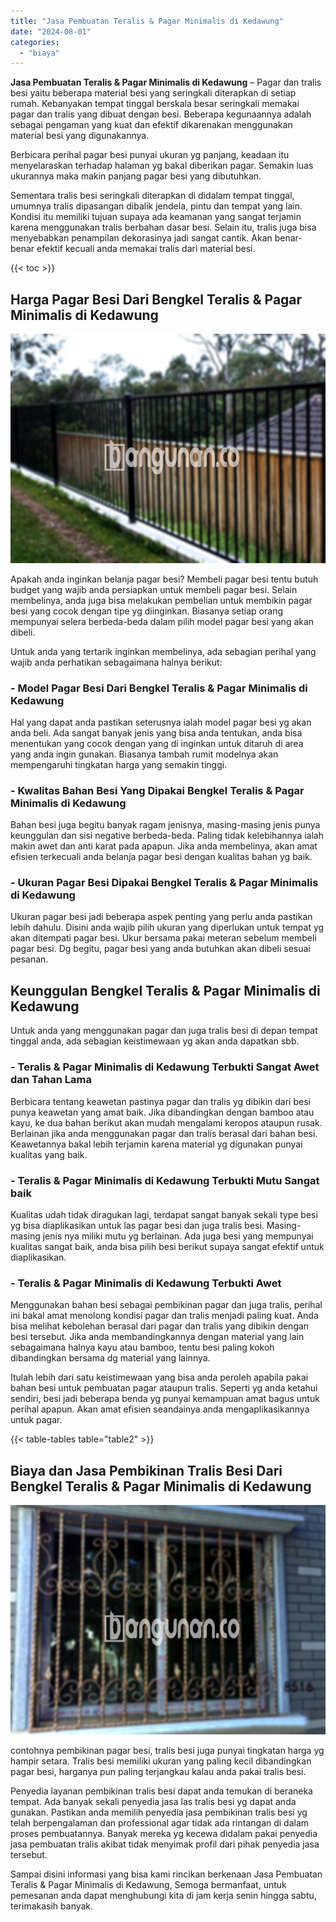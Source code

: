 ```yaml
---
title: "Jasa Pembuatan Teralis & Pagar Minimalis di Kedawung"
date: "2024-08-01"
categories: 
  - "biaya"
---
```


**Jasa Pembuatan Teralis & Pagar Minimalis di Kedawung** – Pagar dan tralis besi yaitu beberapa material besi yang seringkali diterapkan di setiap rumah. Kebanyakan tempat tinggal berskala besar seringkali memakai pagar dan tralis yang dibuat dengan besi. Beberapa kegunaannya adalah sebagai pengaman yang kuat dan efektif dikarenakan menggunakan material besi yang digunakannya.

Berbicara perihal pagar besi punyai ukuran yg panjang, keadaan itu menyelaraskan terhadap halaman yg bakal diberikan pagar. Semakin luas ukurannya maka makin panjang pagar besi yang dibutuhkan.

Sementara tralis besi seringkali diterapkan di didalam tempat tinggal, umumnya tralis dipasangan dibalik jendela, pintu dan tempat yang lain. Kondisi itu memiliki tujuan supaya ada keamanan yang sangat terjamin karena menggunakan tralis berbahan dasar besi. Selain itu, tralis juga bisa menyebabkan penampilan dekorasinya jadi sangat cantik. Akan benar-benar efektif kecuali anda memakai tralis dari material besi.

{{< toc >}}

## Harga Pagar Besi Dari Bengkel Teralis & Pagar Minimalis di Kedawung

![Jasa Pembuatan Teralis & Pagar Minimalis di Kedawung](/images/pagar-minimalis-murah-63.png)

Apakah anda inginkan belanja pagar besi? Membeli pagar besi tentu butuh budget yang wajib anda persiapkan untuk membeli pagar besi. Selain membelinya, anda juga bisa melakukan pembelian untuk membikin pagar besi yang cocok dengan tipe yg diinginkan. Biasanya setiap orang mempunyai selera berbeda-beda dalam pilih model pagar besi yang akan dibeli.

Untuk anda yang tertarik inginkan membelinya, ada sebagian perihal yang wajib anda perhatikan sebagaimana halnya berikut:
### \- Model Pagar Besi Dari Bengkel Teralis & Pagar Minimalis di Kedawung

Hal yang dapat anda pastikan seterusnya ialah model pagar besi yg akan anda beli. Ada sangat banyak jenis yang bisa anda tentukan, anda bisa menentukan yang cocok dengan yang di inginkan untuk ditaruh di area yang anda ingin gunakan. Biasanya tambah rumit modelnya akan mempengaruhi tingkatan harga yang semakin tinggi.

### \- Kwalitas Bahan Besi Yang Dipakai Bengkel Teralis & Pagar Minimalis di Kedawung

Bahan besi juga begitu banyak ragam jenisnya, masing-masing jenis punya keunggulan dan sisi negative berbeda-beda. Paling tidak kelebihannya ialah makin awet dan anti karat pada apapun. Jika anda membelinya, akan amat efisien terkecuali anda belanja pagar besi dengan kualitas bahan yg baik.

### \- Ukuran Pagar Besi Dipakai Bengkel Teralis & Pagar Minimalis di Kedawung

Ukuran pagar besi jadi beberapa aspek penting yang perlu anda pastikan lebih dahulu. Disini anda wajib pilih ukuran yang diperlukan untuk tempat yg akan ditempati pagar besi. Ukur bersama pakai meteran sebelum membeli pagar besi. Dg begitu, pagar besi yang anda butuhkan akan dibeli sesuai pesanan.

## Keunggulan Bengkel Teralis & Pagar Minimalis di Kedawung

Untuk anda yang menggunakan pagar dan juga tralis besi di depan tempat tinggal anda, ada sebagian keistimewaan yg akan anda dapatkan sbb.

### \- Teralis & Pagar Minimalis di Kedawung Terbukti Sangat Awet dan Tahan Lama

Berbicara tentang keawetan pastinya pagar dan tralis yg dibikin dari besi punya keawetan yang amat baik. Jika dibandingkan dengan bamboo atau kayu, ke dua bahan berikut akan mudah mengalami keropos ataupun rusak. Berlainan jika anda menggunakan pagar dan tralis berasal dari bahan besi. Keawetannya bakal lebih terjamin karena material yg digunakan punyai kualitas yang baik.

### \- Teralis & Pagar Minimalis di Kedawung Terbukti Mutu Sangat baik

Kualitas udah tidak diragukan lagi, terdapat sangat banyak sekali type besi yg bisa diaplikasikan untuk las pagar besi dan juga tralis besi. Masing-masing jenis nya miliki mutu yg berlainan. Ada juga besi yang mempunyai kualitas sangat baik, anda bisa pilih besi berikut supaya sangat efektif untuk diaplikasikan.

### \- Teralis & Pagar Minimalis di Kedawung Terbukti Awet

Menggunakan bahan besi sebagai pembikinan pagar dan juga tralis, perihal ini bakal amat menolong kondisi pagar dan tralis menjadi paling kuat. Anda bisa melihat kebolehan berasal dari pagar dan tralis yang dibikin dengan besi tersebut. Jika anda membandingkannya dengan material yang lain sebagaimana halnya kayu atau bamboo, tentu besi paling kokoh dibandingkan bersama dg material yang lainnya.

Itulah lebih dari satu keistimewaan yang bisa anda peroleh apabila pakai bahan besi untuk pembuatan pagar ataupun tralis. Seperti yg anda ketahui sendiri, besi jadi beberapa benda yg punyai kemampuan amat bagus untuk perihal apapun. Akan amat efisien seandainya anda mengaplikasikannya untuk pagar.

{{< table-tables table="table2" >}}

## Biaya dan Jasa Pembikinan Tralis Besi Dari Bengkel Teralis & Pagar Minimalis di Kedawung

![Jasa Pembuatan Teralis & Pagar Minimalis di Kedawung](/images/teralis-minimalis-murah-31.png)

contohnya pembikinan pagar besi, tralis besi juga punyai tingkatan harga yg hampir setara. Tralis besi memiliki ukuran yang paling kecil dibandingkan pagar besi, harganya pun paling terjangkau kalau anda pakai tralis besi.

Penyedia layanan pembikinan tralis besi dapat anda temukan di beraneka tempat. Ada banyak sekali penyedia jasa las tralis besi yg dapat anda gunakan. Pastikan anda memilih penyedia jasa pembikinan tralis besi yg telah berpengalaman dan professional agar tidak ada rintangan di dalam proses pembuatannya. Banyak mereka yg kecewa didalam pakai penyedia jasa pembuatan tralis akibat tidak menyimak profil dari pihak penyedia jasa tersebut.

Sampai disini informasi yang bisa kami rincikan berkenaan Jasa Pembuatan Teralis & Pagar Minimalis di Kedawung, Semoga bermanfaat, untuk pemesanan anda dapat menghubungi kita di jam kerja senin hingga sabtu, terimakasih banyak.
